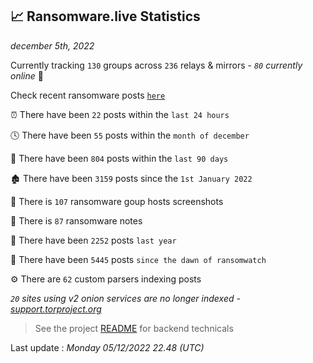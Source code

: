 
## 📈 Ransomware.live Statistics
_december 5th, 2022_

Currently tracking `130` groups across `236` relays & mirrors - _`80` currently online_ 📡

Check recent ransomware posts [`here`](recentposts.md)


⏰ There have been `22` posts within the `last 24 hours`

🕓 There have been `55` posts within the `month of december`

📅 There have been `804` posts within the `last 90 days`

🏚 There have been `3159` posts since the `1st January 2022`

📸 There is `107` ransomware goup hosts screenshots

📝 There is `87` ransomware notes

🚀 There have been `2252` posts `last year`

🐣 There have been `5445` posts `since the dawn of ransomwatch`

⚙️ There are `62` custom parsers indexing posts

_`20` sites using v2 onion services are no longer indexed - [support.torproject.org](https://support.torproject.org/onionservices/v2-deprecation/)_

> See the project [README](https://github.com/jmousqueton/ransomwatch#readme) for backend technicals



Last update : _Monday 05/12/2022 22.48 (UTC)_

